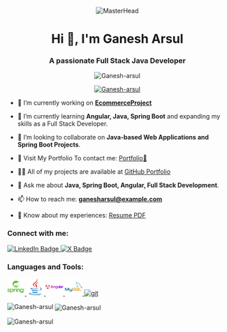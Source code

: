 <p align="center">
  <img src="rohan_banner.gif" alt="MasterHead" style="width: 728px; height: 250px;">
</p>

<h1 align="center">Hi 👋, I'm Ganesh Arsul</h1>
<h3 align="center">A passionate Full Stack Java Developer</h3>

<p align="center"> <img src="https://komarev.com/ghpvc/?username=Ganesh-arsul&label=Profile%20views&color=0e75b6&style=flat" alt="Ganesh-arsul" /> </p>

<p align="center"> <a href="https://github.com/ryo-ma/github-profile-trophy"><img src="https://github-profile-trophy.vercel.app/?username=Ganesh-arsul&theme=matrix" alt="Ganesh-arsul" /></a> </p>

- 🔭 I’m currently working on **[EcommerceProject](https://github.com/Ganesh-arsul/EcommerceProject)** 
- 🌱 I’m currently learning **Angular, Java, Spring Boot** and expanding my skills as a Full Stack Developer.

- 👯 I’m looking to collaborate on **Java-based Web Applications and Spring Boot Projects**.

- 🤝 Visit My Portfolio To contact me: [Portfolio📸](https://your-portfolio-placeholder-link.com/)

- 👨‍💻 All of my projects are available at [GitHub Portfolio](https://github.com/Ganesh-arsul)

- 💬 Ask me about **Java, Spring Boot, Angular, Full Stack Development**.

- 📫 How to reach me: **ganesharsul@example.com**

- 📄 Know about my experiences: [Resume PDF](https://your-portfolio-placeholder-link.com/assets/cv/Ganesh-Arsul-cv.pdf)

<h3 align="left">Connect with me:</h3>
<div id="badges">
  <a href="https://www.linkedin.com/in/ganesh-arsul/">
    <img src="https://img.shields.io/badge/LinkedIn-blue?style=for-the-badge&logo=linkedin&logoColor=white" alt="LinkedIn Badge"/>
  </a>
  <a href="https://x.com/GaneshArsul1">
    <img src="https://img.shields.io/badge/X-blue?style=for-the-badge&logo=x&logoColor=white" alt="X Badge"/>
  </a>
</div>

<h3 align="left">Languages and Tools:</h3>
<p align="left">
  <a href="https://spring.io/projects/spring-boot" target="_blank" rel="noreferrer">
    <img src="https://raw.githubusercontent.com/devicons/devicon/master/icons/spring/spring-original-wordmark.svg" alt="springboot" width="40" height="40"/>
  </a>
  <a href="https://www.java.com" target="_blank" rel="noreferrer">
    <img src="https://raw.githubusercontent.com/devicons/devicon/master/icons/java/java-original.svg" alt="java" width="40" height="40"/>
  </a>
  <a href="https://angular.io/" target="_blank" rel="noreferrer">
    <img src="https://raw.githubusercontent.com/devicons/devicon/master/icons/angular/angular-original-wordmark.svg" alt="angular" width="40" height="40"/>
  </a>
  <a href="https://www.mysql.com/" target="_blank" rel="noreferrer">
    <img src="https://raw.githubusercontent.com/devicons/devicon/master/icons/mysql/mysql-original-wordmark.svg" alt="mysql" width="40" height="40"/>
  </a>
  <a href="https://git-scm.com/" target="_blank" rel="noreferrer">
    <img src="https://www.vectorlogo.zone/logos/git-scm/git-scm-icon.svg" alt="git" width="40" height="40"/>
  </a>
</p>

<p><img align="left" src="https://github-readme-stats.vercel.app/api/top-langs?username=Ganesh-arsul&show_icons=true&locale=en&layout=compact" alt="Ganesh-arsul" /></p>

<p>&nbsp;<img align="center" src="https://github-readme-stats.vercel.app/api?username=Ganesh-arsul&show_icons=true&locale=en" alt="Ganesh-arsul" /></p>

<p><img align="center" src="https://github-readme-streak-stats.herokuapp.com/?user=Ganesh-arsul&" alt="Ganesh-arsul" /></p>

